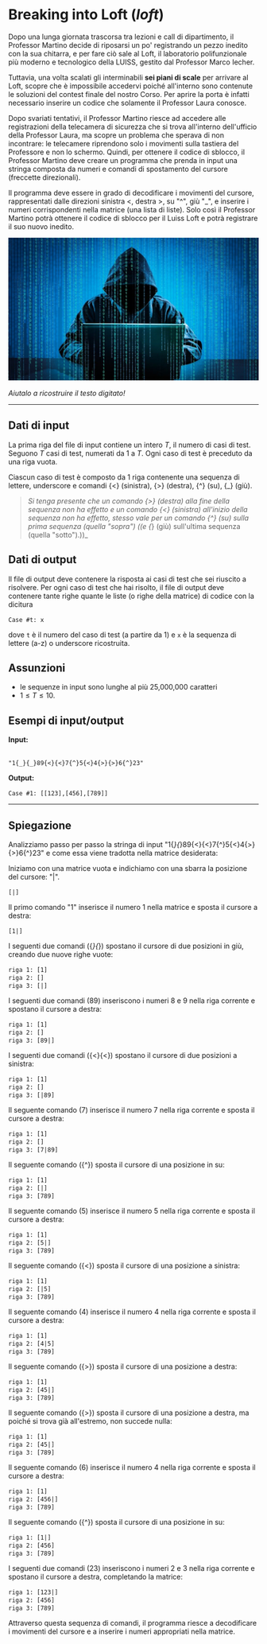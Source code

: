 # **Breaking into Loft** (*loft*)

Dopo una lunga giornata trascorsa tra lezioni e call di dipartimento, il Professor Martino decide di riposarsi un po' registrando un pezzo inedito con la sua chitarra, e per fare ciò sale al Loft, il laboratorio polifunzionale più moderno e tecnologico della LUISS, gestito dal Professor Marco Iecher.

Tuttavia, una volta scalati gli interminabili **sei piani di scale** per arrivare al Loft, scopre che è impossibile accedervi poiché all'interno sono contenute le soluzioni del contest finale del nostro Corso. Per aprire la porta è infatti necessario inserire un codice che solamente il Professor Laura conosce.

Dopo svariati tentativi, il Professor Martino riesce ad accedere alle registrazioni della telecamera di sicurezza che si trova all'interno dell'ufficio della Professor Laura, ma scopre un problema che sperava di non incontrare: le telecamere riprendono solo i movimenti sulla tastiera del Professore e non lo schermo. Quindi, per ottenere il codice di sblocco, il Professor Martino deve creare un programma che prenda in input una stringa composta da numeri e comandi di spostamento del cursore (freccette direzionali).

Il programma deve essere in grado di decodificare i movimenti del cursore, rappresentati dalle direzioni sinistra ${<}$, destra ${>}$, su "^", giù "_", e inserire i numeri corrispondenti nella matrice (una lista di liste). Solo così il Professor Martino potrà ottenere il codice di sblocco per il Luiss Loft e potrà registrare il suo nuovo inedito.

![hacker](hacker.jpg)

*Aiutalo a ricostruire il testo digitato!*

---
## Dati di input

La prima riga del file di input contiene un intero $T$, il numero di casi di test. Seguono $T$ casi di test, numerati da $1$ a $T$. Ogni caso di test è preceduto da una riga vuota.

Ciascun caso di test è composto da 1 riga contenente una sequenza di lettere, underscore e comandi \{<\} (sinistra), \{>\} (destra), \{^\} (su), \{_\} (giù).

> _Si tenga presente che un comando  \{>\} (destra) alla fine della sequenza non ha effetto e un comando \{<\} (sinistra) all'inizio della sequenza non ha effetto, stesso vale per un comando \{^\} (su) sulla prima sequenza (quella "sopra") ((e \{_\} (giù) sull'ultima sequenza (quella "sotto").))_

## Dati di output

Il file di output deve contenere la risposta ai casi di test che sei riuscito a risolvere. Per ogni caso di test che hai risolto, il file di output deve contenere tante righe quante le liste (o righe della matrice) di codice con la dicitura

```
Case #t: x
```

dove `t` è il numero del caso di test (a partire da $1$) e `x` è la sequenza di lettere (a-z) o underscore ricostruita. 

## Assunzioni

- le sequenze in input sono lunghe al più 25,000,000 caratteri
- $1 \le T \le 10$.


## Esempi di input/output


**Input:**

```

"1{_}{_}89{<}{<}7{^}5{<}4{>}{>}6{^}23"

```


**Output:**

```
Case #1: [[123],[456],[789]]
```

---

## Spiegazione

Analizziamo passo per passo la stringa di input "1{_}{_}89{<}{<}7{^}5{<}4{>}{>}6{^}23" e come essa viene tradotta nella matrice desiderata:

Iniziamo con una matrice vuota e indichiamo con una sbarra la posizione del cursore: "|".
```
[|]
```
Il primo comando "1" inserisce il numero 1 nella matrice e sposta il cursore a destra:
```
[1|]
```
I seguenti due comandi ({_}{_}) spostano il cursore di due posizioni in giù, creando due nuove righe vuote:
```
riga 1: [1]
riga 2: []
riga 3: [|]
```
I seguenti due comandi (89) inseriscono i numeri 8 e 9 nella riga corrente e spostano il cursore a destra:
```
riga 1: [1]
riga 2: []
riga 3: [89|]
```
I seguenti due comandi ({<}{<}) spostano il cursore di due posizioni a sinistra:
```
riga 1: [1]
riga 2: []
riga 3: [|89]
```
Il seguente comando (7) inserisce il numero 7 nella riga corrente e sposta il cursore a destra:
```
riga 1: [1]
riga 2: []
riga 3: [7|89]
```
Il seguente comando ({^}) sposta il cursore di una posizione in su:
```
riga 1: [1]
riga 2: [|]
riga 3: [789]
```
Il seguente comando (5) inserisce il numero 5 nella riga corrente e sposta il cursore a destra:
```
riga 1: [1]
riga 2: [5|]
riga 3: [789]
```
Il seguente comando ({<}) sposta il cursore di una posizione a sinistra:
```
riga 1: [1]
riga 2: [|5]
riga 3: [789]
```
Il seguente comando (4) inserisce il numero 4 nella riga corrente e sposta il cursore a destra:
```
riga 1: [1]
riga 2: [4|5]
riga 3: [789]
```
Il seguente comando ({>}) sposta il cursore di una posizione a destra:
```
riga 1: [1]
riga 2: [45|]
riga 3: [789]
```
Il seguente comando ({>}) sposta il cursore di una posizione a destra, ma poiché si trova già all'estremo, non succede nulla:
```
riga 1: [1]
riga 2: [45|]
riga 3: [789]
```
Il seguente comando (6) inserisce il numero 4 nella riga corrente e sposta il cursore a destra:
```
riga 1: [1]
riga 2: [456|]
riga 3: [789]
```
Il seguente comando ({^}) sposta il cursore di una posizione in su:
```
riga 1: [1|]
riga 2: [456]
riga 3: [789]
```
I seguenti due comandi (23) inseriscono i numeri 2 e 3 nella riga corrente e spostano il cursore a destra, completando la matrice:
```
riga 1: [123|]
riga 2: [456]
riga 3: [789]
```
Attraverso questa sequenza di comandi, il programma riesce a decodificare i movimenti del cursore e a inserire i numeri appropriati nella matrice.


